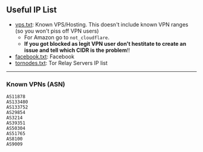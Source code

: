 ## Useful IP List

- [vps.txt](vps.txt): Known VPS/Hosting. This doesn't include known VPN ranges (so you won't piss off VPN users)
  - For Amazon go to `not_cloudflare`.
  - **If you got blocked as legit VPN user don't hestitate to create an issue and tell which CIDR is the problem**!!
- [facebook.txt](facebook.txt): Facebook
- [tornodes.txt](tornodes.txt): Tor Relay Servers IP list

---

### Known VPNs (ASN)

```
AS11878
AS133480
AS133752
AS29854
AS3214
AS39351
AS50304
AS51765
AS8100
AS9009
```